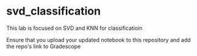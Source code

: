 # svd_classification
This lab is focused on SVD and KNN for classificatioin

Ensure that you upload your updated notebook to this repository and add the repo's link to Gradescope
